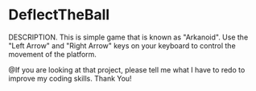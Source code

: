 # DeflectTheBall

DESCRIPTION.
This is simple game that is known as "Arkanoid". Use the "Left Arrow" and "Right Arrow" keys on your keyboard to control the movement of the platform.

@If you are looking at that project, please tell me what I have to redo to improve my coding skills. Thank You!
